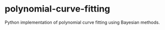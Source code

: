 # polynomial-curve-fitting
 Python implementation of polynomial curve fitting using Bayesian methods.
